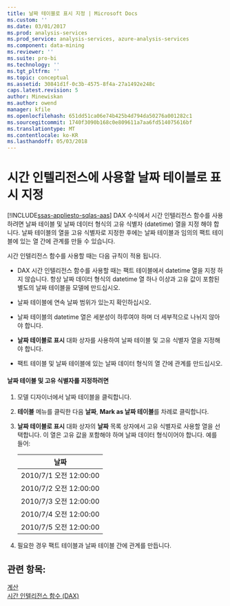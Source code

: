 ```yaml
---
title: 날짜 테이블로 표시 지정 | Microsoft Docs
ms.custom: ''
ms.date: 03/01/2017
ms.prod: analysis-services
ms.prod_service: analysis-services, azure-analysis-services
ms.component: data-mining
ms.reviewer: ''
ms.suite: pro-bi
ms.technology: ''
ms.tgt_pltfrm: ''
ms.topic: conceptual
ms.assetid: 30841d1f-0c3b-4575-8f4a-27a1492e248c
caps.latest.revision: 5
author: Minewiskan
ms.author: owend
manager: kfile
ms.openlocfilehash: 651dd51ca06e74b425b4d794da50276a001282c1
ms.sourcegitcommit: 1740f3090b168c0e809611a7aa6fd514075616bf
ms.translationtype: MT
ms.contentlocale: ko-KR
ms.lasthandoff: 05/03/2018
---
```

# <a name="specify-mark-as-date-table-for-use-with-time-intelligence"></a>시간 인텔리전스에 사용할 날짜 테이블로 표시 지정
[!INCLUDE[ssas-appliesto-sqlas-aas](../../includes/ssas-appliesto-sqlas-aas.md)]
  DAX 수식에서 시간 인텔리전스 함수를 사용 하려면 날짜 테이블 및 날짜 데이터 형식의 고유 식별자 (datetime) 열을 지정 해야 합니다. 날짜 테이블의 열을 고유 식별자로 지정한 후에는 날짜 테이블과 임의의 팩트 테이블에 있는 열 간에 관계를 만들 수 있습니다.  
  
 시간 인텔리전스 함수를 사용할 때는 다음 규칙이 적용 됩니다.  
  
-   DAX 시간 인텔리전스 함수를 사용할 때는 팩트 테이블에서 datetime 열을 지정 하지 않습니다. 항상 날짜 데이터 형식의 datetime 열 하나 이상과 고유 값이 포함된 별도의 날짜 테이블을 모델에 만드십시오.  
  
-   날짜 테이블에 연속 날짜 범위가 있는지 확인하십시오.  
  
-   날짜 테이블의 datetime 열은 세분성이 하루여야 하며 더 세부적으로 나뉘지 않아야 합니다.  
  
-   **날짜 테이블로 표시** 대화 상자를 사용하여 날짜 테이블 및 고유 식별자 열을 지정해야 합니다.  
  
-   팩트 테이블 및 날짜 테이블에 있는 날짜 데이터 형식의 열 간에 관계를 만드십시오.  
  
#### <a name="to-specify-a-date-table-and-unique-identifier"></a>날짜 테이블 및 고유 식별자를 지정하려면  
  
1.  모델 디자이너에서 날짜 테이블을 클릭합니다.  
  
2.  **테이블** 메뉴를 클릭한 다음 **날짜**, **Mark as 날짜 테이블**를 차례로 클릭합니다.  
  
3.  **날짜 테이블로 표시** 대화 상자의 **날짜** 목록 상자에서 고유 식별자로 사용할 열을 선택합니다. 이 열은 고유 값을 포함해야 하며 날짜 데이터 형식이어야 합니다. 예를 들어:  
  
    |날짜|  
    |----------|  
    |2010/7/1 오전 12:00:00|  
    |2010/7/2 오전 12:00:00|  
    |2010/7/3 오전 12:00:00|  
    |2010/7/4 오전 12:00:00|  
    |2010/7/5 오전 12:00:00|  
  
4.  필요한 경우 팩트 테이블과 날짜 테이블 간에 관계를 만듭니다.  
  
## <a name="see-also"></a>관련 항목:  
 [계산](../../analysis-services/tabular-models/calculations-ssas-tabular.md)   
 [시간 인텔리전스 함수 (DAX)](http://msdn.microsoft.com/en-us/91df278d-4b28-40c1-a572-cdb91f081517)  
  
  
